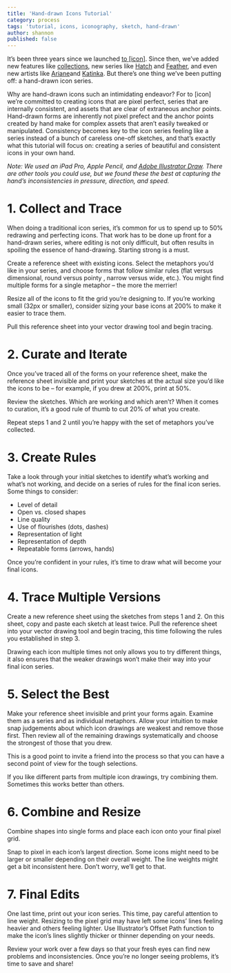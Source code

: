 ```yaml
---
title: 'Hand-drawn Icons Tutorial'
category: process
tags: 'tutorial, icons, iconography, sketch, hand-drawn'
author: shannon
published: false
---
```


It’s been three years since we launched [to [icon]](http://www.toicon.com/). Since then, we’ve added new features like [collections](http://www.toicon.com/collections/), new series like [Hatch](http://www.toicon.com/series/hatch/) and [Feather](http://www.toicon.com/series/feather/), and even new artists like [Ariane](http://www.toicon.com/authors/5/)and [Katinka](http://www.toicon.com/authors/6/). But there’s one thing we’ve been putting off: a hand-drawn icon series.

Why are hand-drawn icons such an intimidating endeavor? For to [icon] we’re committed to creating icons that are pixel perfect, series that are internally consistent, and assets that are clear of extraneous anchor points. Hand-drawn forms are inherently not pixel prefect and the anchor points created by hand make for complex assets that aren’t easily tweaked or manipulated. Consistency becomes key to the icon series feeling like a series instead of a bunch of careless one-off sketches, and that’s exactly what this tutorial will focus on: creating a series of beautiful and consistent icons in your own hand.

_Note: We used an iPad Pro, Apple Pencil, and  [Adobe Illustrator Draw](https://www.adobe.com/products/draw.html). There are other tools you could use, but we found these the best at capturing the hand’s inconsistencies in pressure, direction, and speed._

# 1. Collect and Trace
When doing a traditional icon series, it’s common for us to spend up to 50% redrawing and perfecting icons. That work has to be done up front for a hand-drawn series, where editing is not only difficult, but often results in spoiling the essence of hand-drawing. Starting strong is a must.

Create a reference sheet with existing icons. Select the metaphors you’d like in your series, and choose forms that follow similar rules (flat versus dimensional, round versus pointy , narrow versus wide, etc.). You might find multiple forms for a single metaphor – the more the merrier!

Resize all of the icons to fit the grid you’re designing to. If you’re working small (32px or smaller), consider sizing your base icons at 200% to make it easier to trace them.

Pull this reference sheet into your vector drawing tool and begin tracing.

# 2. Curate and Iterate
Once you’ve traced all of the forms on your reference sheet, make the reference sheet invisible and print your sketches at the actual size you’d like the icons to be – for example, if you drew at 200%, print at 50%.

Review the sketches. Which are working and which aren’t? When it comes to curation, it’s a good rule of thumb to cut 20% of what you create.

Repeat steps 1 and 2 until you’re happy with the set of metaphors you’ve collected.

# 3. Create Rules
Take a look through your initial sketches to identify what’s working and what’s not working, and decide on a series of rules for the final icon series. Some things to consider:

- Level of detail
- Open vs. closed shapes
- Line quality
- Use of flourishes (dots, dashes)
- Representation of light
- Representation of depth
- Repeatable forms (arrows, hands)

Once you’re confident in your rules, it’s time to draw what will become your final icons.

# 4. Trace Multiple Versions
Create a new reference sheet using the sketches from steps 1 and 2. On this sheet, copy and paste each sketch at least twice. Pull the reference sheet into your vector drawing tool and begin tracing, this time following the rules you established in step 3.

Drawing each icon multiple times not only allows you to try different things, it also ensures that the weaker drawings won’t make their way into your final icon series.

# 5. Select the Best
Make your reference sheet invisible and print your forms again. Examine them as a series and as individual metaphors. Allow your intuition to make snap judgements about which icon drawings are weakest and remove those first. Then review all of the remaining drawings systematically and choose the strongest of those that you drew.

This is a good point to invite a friend into the process so that you can have a second point of view for the tough selections.

If you like different parts from multiple icon drawings, try combining them. Sometimes this works better than others.

# 6. Combine and Resize
Combine shapes into single forms and place each icon onto your final pixel grid.

Snap to pixel in each icon’s largest direction. Some icons might need to be larger or smaller depending on their overall weight. The line weights might get a bit inconsistent here. Don’t worry, we’ll get to that.

# 7. Final Edits
One last time, print out your icon series. This time, pay careful attention to line weight. Resizing to the pixel grid may have left some icons’ lines feeling heavier and others feeling lighter. Use Illustrator’s Offset Path function to make the icon’s lines slightly thicker or thinner depending on your needs.

Review your work over a few days so that your fresh eyes can find new problems and inconsistencies. Once you’re no longer seeing problems, it’s time to save and share!

